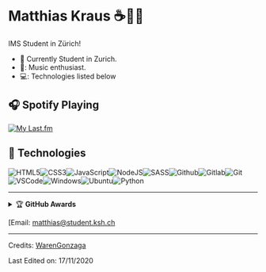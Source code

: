 # Matthias Kraus ☕🧑‍🎓

IMS Student in Zürich!

- :muscle: Currently Student in Zurich.
- 🎵: Music enthusiast.
- 💻: Technologies listed below

## :headphones: Spotify Playing

[![My Last.fm](https://lastfm-recently-played.vercel.app/api?user=Mattgaze)](https://www.last.fm/user/Mattgaze)

## :wrench: Technologies

![HTML5](https://img.icons8.com/color/30/html-5.png)![CSS3](https://img.icons8.com/color/30/css3.png)![JavaScript](https://img.icons8.com/color/30/javascript.png)![NodeJS](https://img.icons8.com/color/30/nodejs.png)![SASS](https://img.icons8.com/color/30/sass.png)![Github](https://img.icons8.com/material-outlined/30/github.png)![Gitlab](https://img.icons8.com/color/30/gitlab.png)![Git](https://img.icons8.com/color/30/git.png)![VSCode](https://img.icons8.com/color/30/visual-studio-code-2019.png)![Windows](https://img.icons8.com/color/30/windows-10.png)![Ubuntu](https://img.icons8.com/color/30/ubuntu--v1.png)![Python](https://img.icons8.com/?size=30&id=13441&format=png&color=000000)

---

<!-- markdownlint-disable MD033 -->

<details>
    <summary>&#127942 <b>GitHub Awards</b></summary><br/>

![Github Trophy](https://github-profile-trophy.vercel.app/?username=krausm-bzz)

</details>


<!-- markdownlint-enable MD033 -->

[Email: matthias@student.ksh.ch

----
Credits: [WarenGonzaga](https://github.com/WarenGonzaga)

Last Edited on: 17/11/2020
